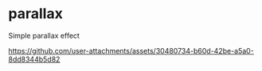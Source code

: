 # parallax
Simple parallax effect

https://github.com/user-attachments/assets/30480734-b60d-42be-a5a0-8dd8344b5d82

